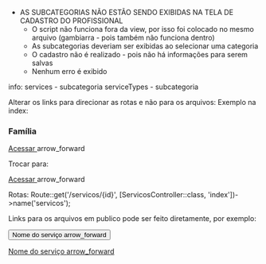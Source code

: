 - AS SUBCATEGORIAS NÃO ESTÃO SENDO EXIBIDAS NA TELA DE CADASTRO DO PROFISSIONAL
    - O script não funciona fora da view, por isso foi colocado no mesmo arquivo (gambiarra - pois também não funciona dentro)
    - As subcategorias deveriam ser exibidas ao selecionar uma categoria
    - O cadastro não é realizado - pois não há informações para serem salvas
    - Nenhum erro é exibido 

info:
services - subcategoria
serviceTypes - subcategoria





Alterar os links para direcionar as rotas e não para os arquivos:
Exemplo na index:

<h3>Família</h3>
<div class="acessar">
    <a href="servicos.php?tipoServico=1"> Acessar </a><span class="material-symbols-outlined">
        arrow_forward
    </span>
</div>


Trocar para:

<div class="acessar">
    <a href="{{ route('servicos', 1) }}"> Acessar </a><span class="material-symbols-outlined">
        arrow_forward
    </span>
</div>


Rotas:
Route::get('/servicos/{id}', [ServicosController::class, 'index'])->name('servicos');



Links para os arquivos em publico pode ser feito diretamente, por exemplo:

<link rel="stylesheet" href="/css/footer.css"> 
<link rel="stylesheet" href="/css/home.css">
<link rel="icon" href="/logo/lilas-2.PNG">




<button class="servico" onclick="document.location='profissionais.php?idServico=x'"> Nome do serviço 
    <span class="material-symbols-outlined">arrow_forward</span> </button>


    
<a href="{{ route ('profissionais', $idservico) }}" class="servico"> Nome do serviço <span class="material-symbols-outlined">arrow_forward</span> </a>